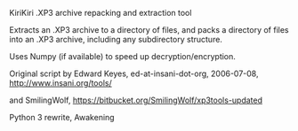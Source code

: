 KiriKiri .XP3 archive repacking and extraction tool

Extracts an .XP3 archive to a directory of files, and
packs a directory of files into an .XP3 archive, including any
subdirectory structure.

Uses Numpy (if available) to speed up decryption/encryption.

Original script by Edward Keyes, ed-at-insani-dot-org, 2006-07-08, http://www.insani.org/tools/

and SmilingWolf, https://bitbucket.org/SmilingWolf/xp3tools-updated

Python 3 rewrite, Awakening